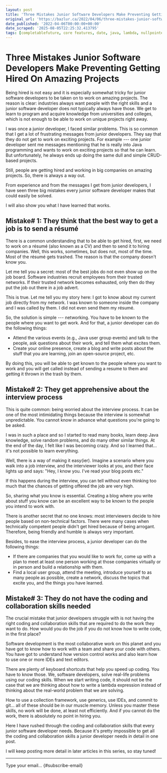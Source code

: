 ```yaml
---
layout: post
title: 'Three Mistakes Junior Software Developers Make Preventing Getting Hired On Amazing Projects'
original_url: 'https://bazlur.ca/2022/04/06/three-mistakes-junior-software-developers-make-preventing-getting-hired-on-amazing-projects/'
date_published: '2022-04-06T00:00:00+00:00'
date_scraped: '2025-08-05T22:25:32.413795'
tags: [completablefuture, core features, date, java, lambda, nullpointerexception, optional, records, stream, switch, time, top 10, var, coding, collaboration, jobs, skills, concurrency, thread, community, ecosystem, employment, innovation, interview, langauge, platform, popularity, stability, tioeb index, tooling, forkjoinpool, thread programming, trheadpool, code readability, code reading, code reading skills, code review, reading, source code, threadpool, consumer, executor framework, executors, learning thread programming, threads, pattern, producer, producer consumer pattern]
---
```


Three Mistakes Junior Software Developers Make Preventing Getting Hired On Amazing Projects
===========================================================================================

Being hired is not easy and it is especially somewhat tricky for junior software developers to be taken on to work on amazing projects. The reason is clear: industries always want people with the right skills and a junior software developer does not typically always have those. We get to learn to program and acquire knowledge from universities and colleges, which is not enough to be able to work on unique projects right away.

I was once a junior developer, I faced similar problems. This is so common that I get a lot of frustrating messages from junior developers. They say that they do not get to work on exciting projects. For example --- one junior developer sent me messages mentioning that he is really into Java programming and wants to work on exciting projects so that he can learn. But unfortunately, he always ends up doing the same dull and simple CRUD-based projects.

Still, people are getting hired and working in big companies on amazing projects. So, there is always a way out.

From experience and from the messages I get from junior developers, I have seen three big mistakes every junior software developer makes that could easily be solved.

I will also show you what I have learned that works.

Mistake# 1: They think that the best way to get a job is to send a résumé
-------------------------------------------------------------------------

There is a common understanding that to be able to get hired, first, we need to work on a résumé (also known as a CV) and then to send it to hiring companies. Well, this works, sometimes, but does not, most of the time. Most of the résumé gets trashed. The reason is that the company doesn't know you.

Let me tell you a secret: most of the best jobs do not even show up on the job board. Software industries recruit employees from their trusted networks. If their trusted network becomes exhausted, only then do they put the job out there in a job advert.

This is true. Let me tell you my story here: I got to know about my current job directly from my network. I was known to someone inside the company and I was called by them. I did not even send them my résumé.

So, the solution is simple --- networking. You have to be known to the people where you want to get work. And for that, a junior developer can do the following things:

* Attend the various events (e.g., Java user group events) and talk to the people, ask questions about their work, and tell them what excites them.
* Create your online presence, create a blog and write posts about the stuff that you are learning, join an open-source project, etc.

By doing this, you will be able to get known to the people where you want to work and you will get called instead of sending a resume to them and getting it thrown in the trash by them.

Mistake# 2: They get apprehensive about the interview process
-------------------------------------------------------------

This is quite common: being worried about the interview process. It can be one of the most intimidating things because the interview is somewhat unpredictable. You cannot know in advance what questions you're going to be asked.

I was in such a place and so I started to read many books, learn deep Java knowledge, solve random problems, and do many other similar things. At the end of the day, I felt like I was becoming crazy. And so I learned that... it's not possible to learn everything.

Well, there is a way of making it easy(ier). Imagine a scenario where you walk into a job interview, and the interviewer looks at you, and their face lights up and says: "Hey, I know you. I've read your blog posts etc."

If this happens during the interview, you can tell without even thinking too much that the chances of getting offered the job are very high.

So, sharing what you know is essential. Creating a blog where you write about stuff you know can be an excellent way to be known to the people you intend to work with.

There is another secret that no one knows: most interviewers decide to hire people based on non-technical factors. There were many cases when technically competent people didn't get hired because of being arrogant. Therefore, being friendly and humble is always very important.

Besides, to ease the interview process, a junior developer can do the following things:

* If there are companies that you would like to work for, come up with a plan to meet at least one person working at those companies virtually or in person and build a relationship with them.
* Find a local user group, attend the meeting, introduce yourself to as many people as possible, create a network, discuss the topics that excite you, and the things you have learned.

Mistake# 3: They do not have the coding and collaboration skills needed
-----------------------------------------------------------------------

The crucial mistake that junior developers struggle with is not having the right coding and collaboration skills that are required to do the work they want to do. How would you do the job if you do not know how to write code, in the first place?

Software development is the most collaborative work on this planet and you have got to know how to work with a team and share your code with others. You have got to understand how version control works and also learn how to use one or more IDEs and text editors.

There are plenty of keyboard shortcuts that help you speed up coding. You have to know those. We, software developers, solve real-life problems using our coding skills. When we start writing code, it should not be the case that we are thinking about how to write a lambda expression instead of thinking about the real-world problem that we are solving.

How to use a collection framework, use generics, use IDEs, and commit to git... all of these should be in our muscle memory. Unless you master these skills, no work will be done, at least not efficiently. And if you cannot do the work, there is absolutely no point in hiring you.

Here I have rushed through the coding and collaboration skills that every junior software developer needs. Because it's pretty impossible to get all the coding and collaboration skills a junior developer needs in detail in one post.

I will keep posting more detail in later articles in this series, so stay tuned!  

*** ** * ** ***

Type your email... {#subscribe-email}
